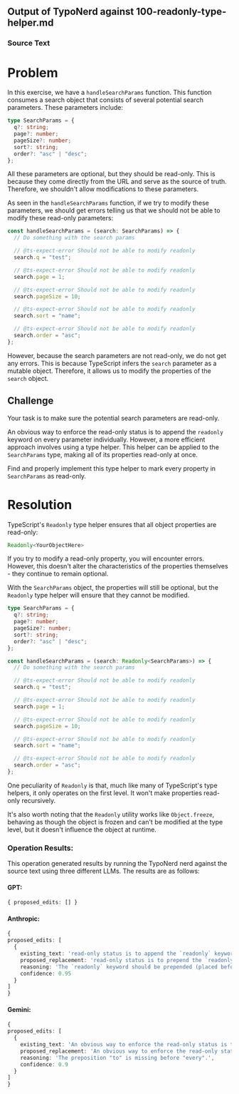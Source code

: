 ## Output of TypoNerd against 100-readonly-type-helper.md
  
  ### Source Text
  # Problem
In this exercise, we have a `handleSearchParams` function. This function consumes a search object that consists of several potential search parameters. These parameters include:

```ts
type SearchParams = {
  q?: string;
  page?: number;
  pageSize?: number;
  sort?: string;
  order?: "asc" | "desc";
};
```

All these parameters are optional, but they should be read-only. This is because they come directly from the URL and serve as the source of truth. Therefore, we shouldn't allow modifications to these parameters. 

As seen in the `handleSearchParams` function, if we try to modify these parameters, we should get errors telling us that we should not be able to modify these read-only parameters:

```ts
const handleSearchParams = (search: SearchParams) => {
  // Do something with the search params

  // @ts-expect-error Should not be able to modify readonly
  search.q = "test";

  // @ts-expect-error Should not be able to modify readonly
  search.page = 1;

  // @ts-expect-error Should not be able to modify readonly
  search.pageSize = 10;

  // @ts-expect-error Should not be able to modify readonly
  search.sort = "name";

  // @ts-expect-error Should not be able to modify readonly
  search.order = "asc";
};
```

However, because the search parameters are not read-only, we do not get any errors. This is because TypeScript infers the `search` parameter as a mutable object. Therefore, it allows us to modify the properties of the `search` object.

## Challenge

Your task is to make sure the potential search parameters are read-only.

An obvious way to enforce the read-only status is to append the `readonly` keyword on every parameter individually. However, a more efficient approach involves using a type helper. This helper can be applied to the `SearchParams` type, making all of its properties read-only at once.

Find and properly implement this type helper to mark every property in `SearchParams` as read-only.

# Resolution
TypeScript's `Readonly` type helper ensures that all object properties are read-only:

```typescript
Readonly<YourObjectHere>
```

If you try to modify a read-only property, you will encounter errors. However, this doesn't alter the characteristics of the properties themselves - they continue to remain optional.

With the `SearchParams` object, the properties will still be optional, but the `Readonly` type helper will ensure that they cannot be modified.

```typescript
type SearchParams = {
  q?: string;
  page?: number;
  pageSize?: number;
  sort?: string;
  order?: "asc" | "desc";
};

const handleSearchParams = (search: Readonly<SearchParams>) => {
  // Do something with the search params

  // @ts-expect-error Should not be able to modify readonly
  search.q = "test";

  // @ts-expect-error Should not be able to modify readonly
  search.page = 1;

  // @ts-expect-error Should not be able to modify readonly
  search.pageSize = 10;

  // @ts-expect-error Should not be able to modify readonly
  search.sort = "name";

  // @ts-expect-error Should not be able to modify readonly
  search.order = "asc";
};
```

One peculiarity of `Readonly` is that, much like many of TypeScript's type helpers, it only operates on the first level. It won't make properties read-only recursively.

It's also worth noting that the `Readonly` utility works like `Object.freeze`, behaving as though the object is frozen and can't be modified at the type level, but it doesn't influence the object at runtime.
  
  ### Operation Results:
  This operation generated results by running the TypoNerd nerd against the source text using three different LLMs. The results are as follows:

  #### GPT:
  ```typescript
  { proposed_edits: [] }
  ```

  #### Anthropic:
  ```typescript
  {
  proposed_edits: [
    {
      existing_text: 'read-only status is to append the `readonly` keyword on every parameter individually',
      proposed_replacement: 'read-only status is to prepend the `readonly` keyword to every parameter individually',
      reasoning: 'The `readonly` keyword should be prepended (placed before) each parameter, not appended (placed after).',
      confidence: 0.95
    }
  ]
}
  ```

  #### Gemini:
  ```typescript
  {
  proposed_edits: [
    {
      existing_text: 'An obvious way to enforce the read-only status is to append the `readonly` keyword on every parameter individually. However, a more efficient approach involves using a type helper. This helper can be applied to the `SearchParams` type, making all of its properties read-only at once.',
      proposed_replacement: 'An obvious way to enforce the read-only status is to append the `readonly` keyword to every parameter individually. However, a more efficient approach involves using a type helper. This helper can be applied to the `SearchParams` type, making all of its properties read-only at once.',
      reasoning: 'The preposition "to" is missing before "every".',
      confidence: 0.9
    }
  ]
}
  ```